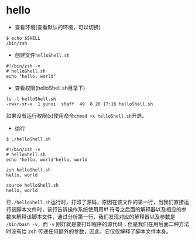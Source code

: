 # hello

* 查看环境(查看默认的环境，可以切换)
```
$ echo $SHELL           
/bin/zsh
```
* 创建文件`helloShell.sh`
```
#!/bin/zsh -v
# helloShell.sh
echo "hello, world"
```
* 查看权限(helloShell.sh目录下)
```
ls -l helloShell.sh
-rwxr-xr-x  1 yunxi  staff  49  8 20 17:16 helloShell.sh
```
如果没有运行权限(`x`)使用命令`chmod +x helloShell.sh`开启。

* 运行
```
$ ./helloShell.sh     

#!/bin/zsh -v
# helloShell.sh
echo "hello, world"hello, world

zsh helloShell.sh
hello, world

source helloShell.sh
hello, world
```
已`./helloShell.sh`运行时，打印了源码，原因在该文件的第一行，当我们直接运行该脚本文件时，该行告诉操作系统使用用#! 符号之后面的解释器以及相应的参数来解释该脚本文件，通过分析第一行，我们发现对应的解释器以及参数是 `/bin/bash -v`，而 `-v` 刚好就是要打印程序的源代码；但是我们在用后面二种方法时没有给 zsh 传递任何额外的参数，因此，它仅仅解释了脚本文件本身。